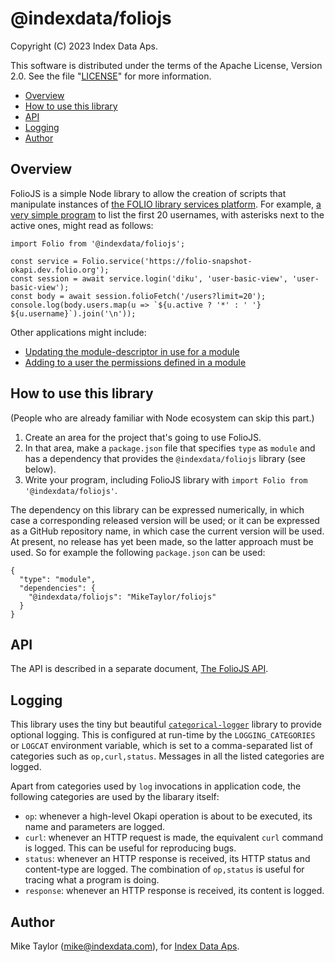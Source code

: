 # @indexdata/foliojs

Copyright (C) 2023 Index Data Aps.

This software is distributed under the terms of the Apache License, Version 2.0. See the file "[LICENSE](LICENSE)" for more information.

<!-- md2toc -l 2 README.md -->
* [Overview](#overview)
* [How to use this library](#how-to-use-this-library)
* [API](#api)
* [Logging](#logging)
* [Author](#author)


## Overview

FolioJS is a simple Node library to allow the creation of scripts that manipulate instances of [the FOLIO library services platform](https://www.folio.org/). For example, [a very simple program](bin/folio-list-users.js) to list the first 20 usernames, with asterisks next to the active ones, might read as follows:
```
import Folio from '@indexdata/foliojs';

const service = Folio.service('https://folio-snapshot-okapi.dev.folio.org');
const session = await service.login('diku', 'user-basic-view', 'user-basic-view');
const body = await session.folioFetch('/users?limit=20');
console.log(body.users.map(u => `${u.active ? '*' : ' '} ${u.username}`).join('\n'));
```

Other applications might include:
* [Updating the module-descriptor in use for a module](bin/folio-update-md.js)
* [Adding to a user the permissions defined in a module](bin/folio-add-perms.js)


## How to use this library

(People who are already familiar with Node ecosystem can skip this part.)

1. Create an area for the project that's going to use FolioJS.
2. In that area, make a `package.json` file that specifies `type` as `module` and has a dependency that provides the `@indexdata/foliojs` library (see below).
3. Write your program, including FolioJS library with `import Folio from '@indexdata/foliojs'`.

The dependency on this library can be expressed numerically, in which case a corresponding released version will be used; or it can be expressed as a GitHub repository name, in which case the current version will be used. At present, no release has yet been made, so the latter approach must be used. So for example the following `package.json` can be used:
```
{
  "type": "module",
  "dependencies": {
    "@indexdata/foliojs": "MikeTaylor/foliojs"
  }
}
```


## API

The API is described in a separate document, [The FolioJS API](doc/api.md).


## Logging

This library uses the tiny but beautiful [`categorical-logger`](https://github.com/openlibraryenvironment/categorical-logger) library to provide optional logging. This is configured at run-time by the `LOGGING_CATEGORIES` or `LOGCAT` environment variable, which is set to a comma-separated list of categories such as `op,curl,status`. Messages in all the listed categories are logged.

Apart from categories used by `log` invocations in application code, the following categories are used by the libarary itself:
* `op`: whenever a high-level Okapi operation is about to be executed, its name and parameters are logged.
* `curl`: whenever an HTTP request is made, the equivalent `curl` command is logged. This can be useful for reproducing bugs.
* `status`: whenever an HTTP response is received, its HTTP status and content-type are logged. The combination of `op,status` is useful for tracing what a program is doing.
* `response`: whenever an HTTP response is received, its content is logged.


## Author

Mike Taylor (mike@indexdata.com),
for [Index Data Aps](https://www.indexdata.com/).



